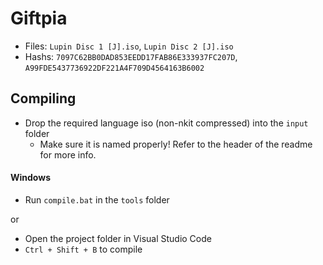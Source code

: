 # Giftpia
- Files: `Lupin Disc 1 [J].iso`, `Lupin Disc 2 [J].iso`
- Hashs: `7097C62BB0DAD853EEDD17FAB86E333937FC207D`, `A99FDE5437736922DF221A4F709D4564163B6002`


## Compiling
- Drop the required language iso (non-nkit compressed) into the `input` folder
    - Make sure it is named properly! Refer to the header of the readme for more info.
#### Windows
- Run `compile.bat` in the `tools` folder

or  

- Open the project folder in Visual Studio Code
- `Ctrl + Shift + B` to compile